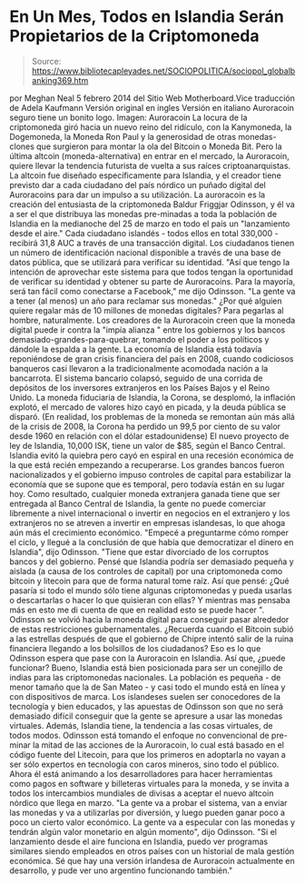 # En Un Mes, Todos en Islandia Serán Propietarios de la Criptomoneda

> Source: https://www.bibliotecapleyades.net/SOCIOPOLITICA/sociopol_globalbanking369.htm

por Meghan Neal
5 febrero 2014
del
Sitio Web Motherboard.Vice
traducción de
Adela Kaufmann
Versión
original en ingles
Versión en italiano
Auroracoin seguro tiene un bonito logo.
Imagen: Auroracoin
La
locura de la criptomoneda giró hacia un nuevo reino del ridículo, con la
Kanymoneda, la Dogemoneda, la Moneda Ron Paul
y la generosidad
de otras monedas-clones que surgieron para montar la ola del Bitcoin
o Moneda Bit.
Pero la última altcoin (moneda-alternativa) en entrar en el mercado, la
Auroracoin,
quiere llevar la tendencia futurista de vuelta a sus raíces
criptoanarquistas. La altcoin fue diseñado específicamente para Islandia, y
el creador tiene previsto dar a cada ciudadano del país nórdico un puñado
digital del Auroracoins para dar un impulso a su utilización.
La
auroracoin es la creación del entusiasta de la criptomoneda Baldur
Friggjar Odinsson, y él va a ser el que distribuya las monedas pre-minadas
a toda la población de Islandia en la medianoche del 25 de marzo en todo el
país un "lanzamiento desde el aire."
Cada ciudadano islandés - todos ellos en total 330,000 - recibirá 31,8 AUC a
través de una transacción digital.
Los
ciudadanos tienen un número de identificación nacional disponible a través
de una base de datos pública, que se utilizará para verificar su identidad.
"Así que tengo la intención de aprovechar este sistema para que todos tengan
la oportunidad de verificar su identidad y obtener su parte de Auroracoins.
Para la mayoría, será tan fácil como conectarse a Facebook," me dijo
Odinsson.
"La gente va a tener (al menos) un año para reclamar sus monedas."
¿Por qué alguien quiere regalar más de 10 millones de monedas
digitales? Para pegarlas al hombre, naturalmente.
Los
creadores de la Auroracoin creen que la moneda digital puede ir contra la
"impía alianza " entre los gobiernos y los bancos
demasiado-grandes-para-quebrar, tomando el poder a los políticos y dándole
la espalda a la gente.
La economía de Islandia está
todavía reponiéndose de gran crisis financiera del país en 2008,
cuando codiciosos banqueros casi llevaron a la tradicionalmente acomodada nación a
la bancarrota.
El
sistema bancario colapsó, seguido de una corrida de depósitos de los
inversores extranjeros en los Países Bajos y el Reino Unido. La moneda
fiduciaria de Islandia, la Corona, se desplomó, la inflación explotó, el
mercado de valores hizo cayó en picada, y la deuda pública se disparó.
(En
realidad, los problemas de la moneda se remontan aún más allá de la crisis
de 2008, la Corona ha perdido un 99,5 por ciento de su valor desde 1960 en
relación con el dólar estadounidense)
El nuevo proyecto de ley de Islandia, 10,000 ISK, tiene
un valor de $85, según el Banco Central.
Islandia evitó
la quiebra
pero cayó en espiral en una recesión económica de la que está recién
empezando a recuperarse.
Los
grandes bancos fueron nacionalizados y el gobierno impuso controles de
capital para estabilizar la economía que se supone que es temporal, pero
todavía están en su lugar hoy.
Como resultado, cualquier moneda extranjera ganada tiene que ser entregada
al Banco Central de Islandia, la gente no puede comerciar libremente a nivel
internacional o invertir en negocios en el extranjero y los extranjeros no
se atreven a invertir en empresas islandesas, lo que ahoga aún más el
crecimiento económico.
"Empecé a preguntarme cómo romper el ciclo, y llegué a la conclusión de que
había que democratizar el dinero en Islandia", dijo Odinsson.
"Tiene que estar divorciado de los corruptos bancos y del gobierno. Pensé
que Islandia podría ser demasiado pequeña y aislada (a causa de los
controles de capital) por una criptomoneda como bitcoin y litecoin para que
de forma natural tome raíz.
Así
que pensé: ¿Qué pasaría si todo el mundo sólo tiene algunas criptomonedas y
pueda usarlas o descartarlas o hacer lo que quisieran con ellas? Y mientras
mas pensaba más en esto me di cuenta de que en realidad esto se puede hacer
".
Odinsson se volvió hacia la moneda digital para conseguir pasar alrededor de
estas restricciones gubernamentales.
¿Recuerda cuando
el Bitcoin subió
a las estrellas
después de que el gobierno de Chipre intentó
salir de la ruina financiera llegando a los bolsillos de los ciudadanos? Eso es lo que Odinsson espera
que pase con la Auroracoin en Islandia.
Así
que, ¿puede funcionar? Bueno, Islandia está bien posicionada para ser un
conejillo de indias para las criptomonedas nacionales.
La
población es
pequeña - de menor tamaño que la de San Mateo - y casi todo el
mundo está en línea y con dispositivos de marca. Los islandeses suelen ser
conocedores de la tecnología y bien educados, y las apuestas de Odinsson son
que no será demasiado difícil conseguir que la gente se apresure a usar las monedas
virtuales.
Además, Islandia tiene,
la tendencia a las cosas virtuales, de todos modos.
Odinsson está tomando el enfoque no convencional de pre-minar la mitad de
las acciones de la Auroracoin, lo cual está basado en el código fuente del
Litecoin, para que los primeros en adoptarla no vayan a ser sólo expertos en
tecnología con caros mineros, sino todo el público.
Ahora él está animando a los desarrolladores para hacer herramientas como
pagos en software y billeteras virtuales para la moneda, y se invita a todos
los intercambios mundiales de divisas a aceptar el nuevo altcoin nórdico que
llega en marzo.
"La
gente va a probar el sistema, van a enviar las monedas y va a utilizarlas
por diversión, y luego pueden ganar poco a poco un cierto valor económico.
La gente va a especular con las monedas y tendrán algún valor monetario en
algún momento", dijo Odinsson.
"Si
el lanzamiento desde el aire funciona en Islandia, puedo ver programas
similares siendo empleados en otros países con un historial de mala gestión
económica. Sé que hay una versión irlandesa de Auroracoin actualmente en
desarrollo, y pude ver uno argentino funcionando también."
